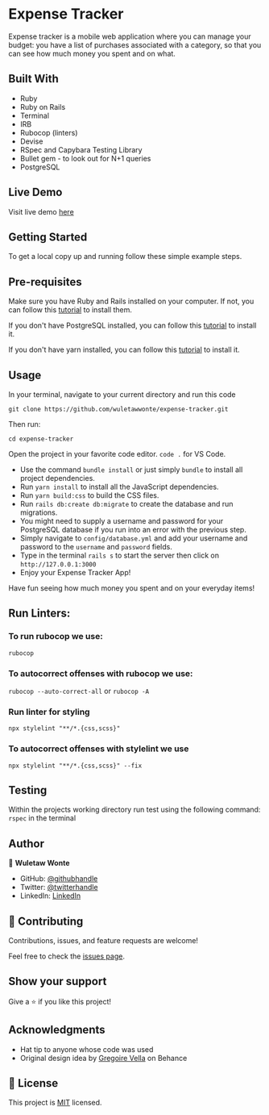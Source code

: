# Expense Tracker

Expense tracker is a mobile web application where you can manage your budget: you have a list of purchases associated with a category, so that you can see how much money you spent and on what.


## Built With

- Ruby
- Ruby on Rails
- Terminal
- IRB
- Rubocop (linters)
- Devise
- RSpec and Capybara Testing Library
- Bullet gem - to look out for N+1 queries
- PostgreSQL


## Live Demo

Visit live demo [here](https://wuletaw-expense-tracker.herokuapp.com/)

## Getting Started

To get a local copy up and running follow these simple example steps.


## Pre-requisites
Make sure you have Ruby and Rails installed on your computer. If not, you can follow this [tutorial](https://guides.rubyonrails.org/getting_started.html#creating-a-new-rails-project) to install them.

If you don't have PostgreSQL installed, you can follow this [tutorial](https://www.postgresql.org/download/) to install it.

If you don't have yarn installed, you can follow this [tutorial](https://classic.yarnpkg.com/en/docs/install/#debian-stable) to install it.
  
## Usage
In your terminal, navigate to your current directory and run this code

`git clone https://github.com/wuletawwonte/expense-tracker.git`

Then run:

`cd expense-tracker`

Open the project in your favorite code editor. `code .` for VS Code.

  - Use the command `bundle install` or just simply `bundle` to install all project dependencies.
  - Run `yarn install` to install all the JavaScript dependencies.
  - Run `yarn build:css` to build the CSS files.
  - Run `rails db:create db:migrate` to create the database and run migrations.
  - You might need to supply a username and password for your PostgreSQL database if you run into an error with the previous step.
  - Simply navigate to `config/database.yml` and add your username and password to the `username` and `password` fields.
  - Type in the terminal `rails s` to start the server then click on `http://127.0.0.1:3000`
  - Enjoy your Expense Tracker App!
  
  Have fun seeing how much money you spent and on your everyday items!

## Run Linters:

### To run rubocop we use:

`rubocop`

### To autocorrect offenses with rubocop we use:

`rubocop --auto-correct-all` or
`rubocop -A`

### Run linter for styling

`npx stylelint "**/*.{css,scss}"`

### To autocorrect offenses with stylelint we use

`npx stylelint "**/*.{css,scss}" --fix`


## Testing

   Within the projects working directory run test using the following command:
  `rspec` in the terminal


## Author

👤 **Wuletaw Wonte**

- GitHub: [@githubhandle](https://github.com/wuletawwonte)
- Twitter: [@twitterhandle](https://twitter.com/wuletaww)
- LinkedIn: [LinkedIn](https://www.linkedin.com/in/wuletaw-wonte/)


## 🤝 Contributing

Contributions, issues, and feature requests are welcome!

Feel free to check the [issues page](https://github.com/wuletawwonte/expense-tracker/issues).


## Show your support

Give a ⭐️ if you like this project!


## Acknowledgments

- Hat tip to anyone whose code was used
- Original design idea by [Gregoire Vella](https://www.behance.net/gregoirevella) on Behance


## 📝 License

This project is [MIT](./MIT.md) licensed.
